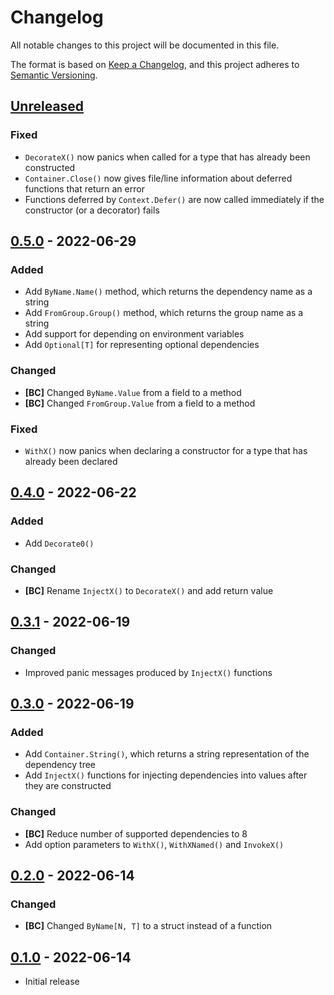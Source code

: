 # Changelog

All notable changes to this project will be documented in this file.

The format is based on [Keep a Changelog], and this project adheres to
[Semantic Versioning].

<!-- references -->

[keep a changelog]: https://keepachangelog.com/en/1.0.0/
[semantic versioning]: https://semver.org/spec/v2.0.0.html

## [Unreleased]

### Fixed

- `DecorateX()` now panics when called for a type that has already been constructed
- `Container.Close()` now gives file/line information about deferred functions that return an error
- Functions deferred by `Context.Defer()` are now called immediately if the constructor (or a decorator) fails

## [0.5.0] - 2022-06-29

### Added

- Add `ByName.Name()` method, which returns the dependency name as a string
- Add `FromGroup.Group()` method, which returns the group name as a string
- Add support for depending on environment variables
- Add `Optional[T]` for representing optional dependencies

### Changed

- **[BC]** Changed `ByName.Value` from a field to a method
- **[BC]** Changed `FromGroup.Value` from a field to a method

### Fixed

- `WithX()` now panics when declaring a constructor for a type that has already been declared

## [0.4.0] - 2022-06-22

### Added

- Add `Decorate0()`

### Changed

- **[BC]** Rename `InjectX()` to `DecorateX()` and add return value

## [0.3.1] - 2022-06-19

### Changed

- Improved panic messages produced by `InjectX()` functions

## [0.3.0] - 2022-06-19

### Added

- Add `Container.String()`, which returns a string representation of the dependency tree
- Add `InjectX()` functions for injecting dependencies into values after they are constructed

### Changed

- **[BC]** Reduce number of supported dependencies to 8
- Add option parameters to `WithX()`, `WithXNamed()` and `InvokeX()`

## [0.2.0] - 2022-06-14

### Changed

- **[BC]** Changed `ByName[N, T]` to a struct instead of a function

## [0.1.0] - 2022-06-14

- Initial release

<!-- references -->

[unreleased]: https://github.com/dogmatiq/imbue
[0.1.0]: https://github.com/dogmatiq/imbue/releases/tag/v0.1.0
[0.2.0]: https://github.com/dogmatiq/imbue/releases/tag/v0.2.0
[0.3.0]: https://github.com/dogmatiq/imbue/releases/tag/v0.3.0
[0.3.1]: https://github.com/dogmatiq/imbue/releases/tag/v0.3.1
[0.4.0]: https://github.com/dogmatiq/imbue/releases/tag/v0.4.0
[0.5.0]: https://github.com/dogmatiq/imbue/releases/tag/v0.5.0

<!-- version template
## [0.0.1] - YYYY-MM-DD

### Added
### Changed
### Deprecated
### Removed
### Fixed
### Security
-->
